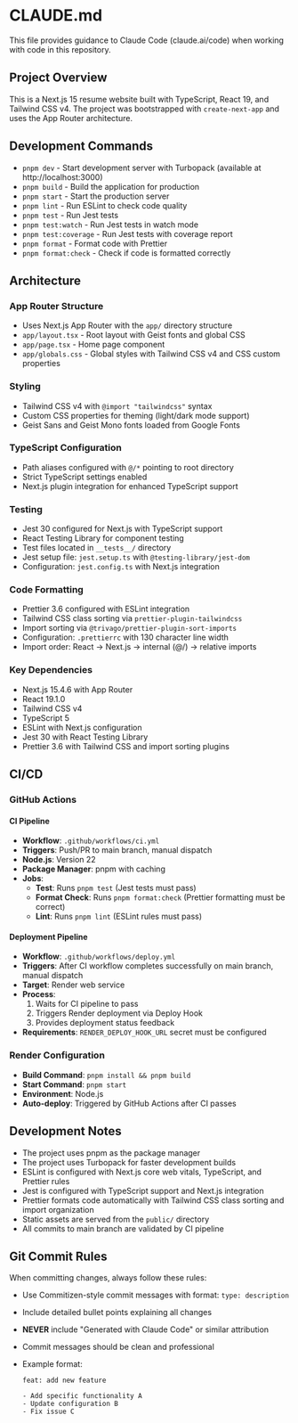 # CLAUDE.md

This file provides guidance to Claude Code (claude.ai/code) when working with code in this repository.

## Project Overview

This is a Next.js 15 resume website built with TypeScript, React 19, and Tailwind CSS v4. The project was bootstrapped with `create-next-app` and uses the App Router architecture.

## Development Commands

- `pnpm dev` - Start development server with Turbopack (available at http://localhost:3000)
- `pnpm build` - Build the application for production
- `pnpm start` - Start the production server
- `pnpm lint` - Run ESLint to check code quality
- `pnpm test` - Run Jest tests
- `pnpm test:watch` - Run Jest tests in watch mode
- `pnpm test:coverage` - Run Jest tests with coverage report
- `pnpm format` - Format code with Prettier
- `pnpm format:check` - Check if code is formatted correctly

## Architecture

### App Router Structure

- Uses Next.js App Router with the `app/` directory structure
- `app/layout.tsx` - Root layout with Geist fonts and global CSS
- `app/page.tsx` - Home page component
- `app/globals.css` - Global styles with Tailwind CSS v4 and CSS custom properties

### Styling

- Tailwind CSS v4 with `@import "tailwindcss"` syntax
- Custom CSS properties for theming (light/dark mode support)
- Geist Sans and Geist Mono fonts loaded from Google Fonts

### TypeScript Configuration

- Path aliases configured with `@/*` pointing to root directory
- Strict TypeScript settings enabled
- Next.js plugin integration for enhanced TypeScript support

### Testing

- Jest 30 configured for Next.js with TypeScript support
- React Testing Library for component testing
- Test files located in `__tests__/` directory
- Jest setup file: `jest.setup.ts` with `@testing-library/jest-dom`
- Configuration: `jest.config.ts` with Next.js integration

### Code Formatting

- Prettier 3.6 configured with ESLint integration
- Tailwind CSS class sorting via `prettier-plugin-tailwindcss`
- Import sorting via `@trivago/prettier-plugin-sort-imports`
- Configuration: `.prettierrc` with 130 character line width
- Import order: React → Next.js → internal (@/) → relative imports

### Key Dependencies

- Next.js 15.4.6 with App Router
- React 19.1.0
- Tailwind CSS v4
- TypeScript 5
- ESLint with Next.js configuration
- Jest 30 with React Testing Library
- Prettier 3.6 with Tailwind CSS and import sorting plugins

## CI/CD

### GitHub Actions

#### CI Pipeline

- **Workflow**: `.github/workflows/ci.yml`
- **Triggers**: Push/PR to main branch, manual dispatch
- **Node.js**: Version 22
- **Package Manager**: pnpm with caching
- **Jobs**:
  - **Test**: Runs `pnpm test` (Jest tests must pass)
  - **Format Check**: Runs `pnpm format:check` (Prettier formatting must be correct)
  - **Lint**: Runs `pnpm lint` (ESLint rules must pass)

#### Deployment Pipeline

- **Workflow**: `.github/workflows/deploy.yml`
- **Triggers**: After CI workflow completes successfully on main branch, manual dispatch
- **Target**: Render web service
- **Process**:
  1. Waits for CI pipeline to pass
  2. Triggers Render deployment via Deploy Hook
  3. Provides deployment status feedback
- **Requirements**: `RENDER_DEPLOY_HOOK_URL` secret must be configured

### Render Configuration

- **Build Command**: `pnpm install && pnpm build`
- **Start Command**: `pnpm start`
- **Environment**: Node.js
- **Auto-deploy**: Triggered by GitHub Actions after CI passes

## Development Notes

- The project uses pnpm as the package manager
- The project uses Turbopack for faster development builds
- ESLint is configured with Next.js core web vitals, TypeScript, and Prettier rules
- Jest is configured with TypeScript support and Next.js integration
- Prettier formats code automatically with Tailwind CSS class sorting and import organization
- Static assets are served from the `public/` directory
- All commits to main branch are validated by CI pipeline

## Git Commit Rules

When committing changes, always follow these rules:

- Use Commitizen-style commit messages with format: `type: description`
- Include detailed bullet points explaining all changes
- **NEVER** include "Generated with Claude Code" or similar attribution
- Commit messages should be clean and professional
- Example format:

  ```
  feat: add new feature

  - Add specific functionality A
  - Update configuration B
  - Fix issue C
  ```
